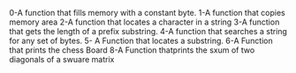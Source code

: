 0-A function that fills memory with a constant byte.
1-A function that copies memory area
2-A function that locates a character in a string
3-A function that gets the length of a prefix substring.
4-A function that searches a string for any set of bytes.
5- A Function that locates a substring.
6-A Function that prints the chess Board
8-A Function thatprints the sxum of two diagonals of a swuare matrix
